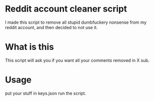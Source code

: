 # Reddit account cleaner script

I made this script to remove all stupid dumbfuckery nonsense from my reddit account, and then decided to not use it.

# What is this

This script will ask you if you want all your comments removed in X sub.

# Usage
put your stuff in keys.json
run the script.
